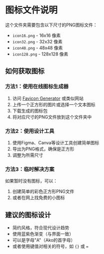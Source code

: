 # 图标文件说明

这个文件夹需要包含以下尺寸的PNG图标文件：

- `icon16.png` - 16x16 像素
- `icon32.png` - 32x32 像素
- `icon48.png` - 48x48 像素
- `icon128.png` - 128x128 像素

## 如何获取图标

### 方法1：使用在线图标生成器
1. 访问 [Favicon Generator](https://favicon.io) 或类似网站
2. 上传一个正方形的图片或选择一个文本图标
3. 下载生成的图标包
4. 将对应尺寸的PNG文件放到这个文件夹中

### 方法2：使用设计工具
1. 使用Figma、Canva等设计工具创建简单图标
2. 导出为PNG格式，确保是正方形
3. 调整为所需尺寸

### 方法3：临时解决方案
如果暂时没有图标，可以：
1. 创建简单的彩色正方形PNG文件
2. 或者在网上找免费的小图标

## 建议的图标设计
- 简约风格，符合现代设计趋势
- 使用蓝紫色渐变（与界面一致）
- 可以是字母"A"（Ako的首字母）
- 或者使用键值对相关的符号，如 `{}` 或 `=`